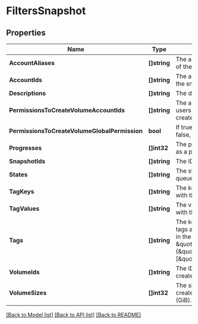 # FiltersSnapshot

## Properties

Name | Type | Description | Notes
------------ | ------------- | ------------- | -------------
**AccountAliases** | **[]string** | The account aliases of the owners of the snapshots. | [optional] 
**AccountIds** | **[]string** | The account IDs of the owners of the snapshots. | [optional] 
**Descriptions** | **[]string** | The descriptions of the snapshots. | [optional] 
**PermissionsToCreateVolumeAccountIds** | **[]string** | The account IDs of one or more users who have permissions to create volumes. | [optional] 
**PermissionsToCreateVolumeGlobalPermission** | **bool** | If true, lists all public volumes. If false, lists all private volumes. | [optional] 
**Progresses** | **[]int32** | The progresses of the snapshots, as a percentage. | [optional] 
**SnapshotIds** | **[]string** | The IDs of the snapshots. | [optional] 
**States** | **[]string** | The states of the snapshots (&#x60;in-queue&#x60; \\| &#x60;completed&#x60; \\| &#x60;error&#x60;). | [optional] 
**TagKeys** | **[]string** | The keys of the tags associated with the snapshots. | [optional] 
**TagValues** | **[]string** | The values of the tags associated with the snapshots. | [optional] 
**Tags** | **[]string** | The key/value combination of the tags associated with the snapshots, in the following format: &amp;quot;Filters&amp;quot;:{&amp;quot;Tags&amp;quot;:[&amp;quot;TAGKEY&#x3D;TAGVALUE&amp;quot;]}. | [optional] 
**VolumeIds** | **[]string** | The IDs of the volumes used to create the snapshots. | [optional] 
**VolumeSizes** | **[]int32** | The sizes of the volumes used to create the snapshots, in gibibytes (GiB). | [optional] 

[[Back to Model list]](../README.md#documentation-for-models) [[Back to API list]](../README.md#documentation-for-api-endpoints) [[Back to README]](../README.md)



